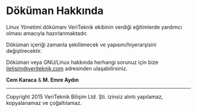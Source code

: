 Döküman Hakkında
=======

Linux Yönetimi dökümanı VeriTeknik ekibinin verdiği eğitimlerde yardımcı olması amacıyla hazırlanmaktadır.

Döküman içeriği zamanla şekillenecek ve yapısını/hiyerarşisini değiştirecektir.

Döküman veya GNU/Linux hakkında herhangi sorunuz için bize [iletisim@veriteknik.com](mailto:iletisim@veriteknik.com)
adresinden ulaşabilirsiniz.



**Cem Karaca** & **M. Emre Aydın**



---


Copyright 2015 VeriTeknik Bilişim Ltd. Şti. izinsiz alıntı yapılamaz, kopyalanamaz ve çoğaltılamaz.